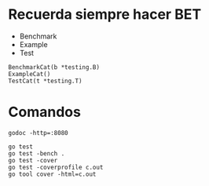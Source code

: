 # Recuerda siempre hacer BET
- Benchmark
- Example
- Test

```
BenchmarkCat(b *testing.B)
ExampleCat()
TestCat(t *testing.T)
```

# Comandos

```
godoc -http=:8080

go test
go test -bench .
go test -cover
go test -coverprofile c.out
go tool cover -html=c.out
```
